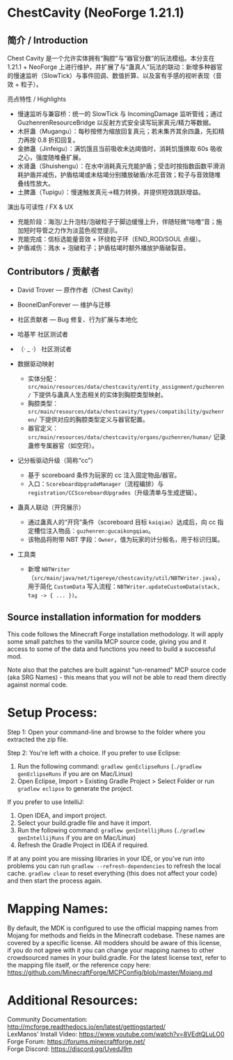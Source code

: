 
ChestCavity (NeoForge 1.21.1)
=============================

简介 / Introduction
-------------------
Chest Cavity 是一个允许实体拥有“胸腔”与“器官分数”的玩法模组。本分支在 1.21.1 + NeoForge 上进行维护，并扩展了与“蛊真人”玩法的联动：新增多种器官的慢速监听（SlowTick）与事件回调、数值折算、以及富有手感的视听表现（音效 + 粒子）。

亮点特性 / Highlights
- 慢速监听与兼容桥：统一的 SlowTick 与 IncomingDamage 监听管线；通过 GuzhenrenResourceBridge 以反射方式安全读写玩家真元/精力等数据。
- 木肝蛊（Mugangu）：每秒按修为缩放回复真元；若未集齐其余四蛊，先扣精力再按 0.8 折扣回复。
- 金肺蛊（Jinfeigu）：满饥饿且当前吸收未达阈值时，消耗饥饿换取 60s 吸收之心，强度随堆叠扩展。
- 水肾蛊（Shuishengu）：在水中消耗真元充能护盾；受击时按指数函数平滑消耗护盾并减伤，护盾枯竭或未枯竭分别播放破盾/水花音效；粒子与音效随堆叠线性放大。
- 土脾蛊（Tupigu）：慢速触发真元→精力转换，并提供短效跳跃增益。

演出与可读性 / FX & UX
- 充能阶段：海泡/上升泡柱/泡破粒子于脚边缓慢上升，伴随轻微“咕噜”音；施加短时导管之力作为淡蓝色视觉提示。
- 充能完成：信标选能量音效 + 环绕粒子环（END_ROD/SOUL 点缀）。
- 护盾减伤：溅水 + 泡破粒子；护盾枯竭时额外播放护盾破裂音。

Contributors / 贡献者
---------------------
- David Trover — 原作作者（Chest Cavity）
- BoonelDanForever — 维护与迁移
- 社区贡献者 — Bug 修复、行为扩展与本地化
- 哈基芊 社区测试者
- （· _ ·） 社区测试者

- 数据驱动映射
  - 实体分配：`src/main/resources/data/chestcavity/entity_assignment/guzhenren/` 下提供与蛊真人生态相关的实体到胸腔类型映射。
  - 胸腔类型：`src/main/resources/data/chestcavity/types/compatibility/guzhenren/` 下提供对应的胸腔类型定义与器官配置。
  - 器官定义：`src/main/resources/data/chestcavity/organs/guzhenren/human/` 记录蛊修专属器官（如空窍）。

- 记分板驱动升级（简称“cc”）
  - 基于 scoreboard 条件为玩家的 cc 注入固定物品/器官。
  - 入口：`ScoreboardUpgradeManager`（流程编排）与 `registration/CCScoreboardUpgrades`（升级清单与生成逻辑）。

- 蛊真人联动（开窍展示）
  - 通过蛊真人的“开窍”条件（scoreboard 目标 `kaiqiao`）达成后，向 cc 指定槽位注入物品：`guzhenren:gucaikongqiao`。
  - 该物品将附带 NBT 字段：`Owner`，值为玩家的计分板名，用于标识归属。

- 工具类
  - 新增 `NBTWriter`（`src/main/java/net/tigereye/chestcavity/util/NBTWriter.java`），用于简化 `CustomData` 写入流程：`NBTWriter.updateCustomData(stack, tag -> { ... })`。


Source installation information for modders
-------------------------------------------
This code follows the Minecraft Forge installation methodology. It will apply
some small patches to the vanilla MCP source code, giving you and it access 
to some of the data and functions you need to build a successful mod.

Note also that the patches are built against "un-renamed" MCP source code (aka
SRG Names) - this means that you will not be able to read them directly against
normal code.

Setup Process:
==============================

Step 1: Open your command-line and browse to the folder where you extracted the zip file.

Step 2: You're left with a choice.
If you prefer to use Eclipse:
1. Run the following command: `gradlew genEclipseRuns` (`./gradlew genEclipseRuns` if you are on Mac/Linux)
2. Open Eclipse, Import > Existing Gradle Project > Select Folder 
   or run `gradlew eclipse` to generate the project.

If you prefer to use IntelliJ:
1. Open IDEA, and import project.
2. Select your build.gradle file and have it import.
3. Run the following command: `gradlew genIntellijRuns` (`./gradlew genIntellijRuns` if you are on Mac/Linux)
4. Refresh the Gradle Project in IDEA if required.

If at any point you are missing libraries in your IDE, or you've run into problems you can 
run `gradlew --refresh-dependencies` to refresh the local cache. `gradlew clean` to reset everything 
{this does not affect your code} and then start the process again.

Mapping Names:
=============================
By default, the MDK is configured to use the official mapping names from Mojang for methods and fields 
in the Minecraft codebase. These names are covered by a specific license. All modders should be aware of this
license, if you do not agree with it you can change your mapping names to other crowdsourced names in your 
build.gradle. For the latest license text, refer to the mapping file itself, or the reference copy here:
https://github.com/MinecraftForge/MCPConfig/blob/master/Mojang.md

Additional Resources: 
=========================
Community Documentation: http://mcforge.readthedocs.io/en/latest/gettingstarted/  
LexManos' Install Video: https://www.youtube.com/watch?v=8VEdtQLuLO0  
Forge Forum: https://forums.minecraftforge.net/  
Forge Discord: https://discord.gg/UvedJ9m  

